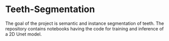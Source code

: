 # Teeth-Segmentation
The goal of the project is semantic and instance segmentation of teeth. The repository contains notebooks having the code for training and inference of a 2D Unet model. 
